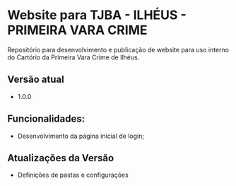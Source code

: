 # Website para TJBA - ILHÉUS - PRIMEIRA VARA CRIME
Repositório para desenvolvimento e publicação de website para uso interno do Cartório da Primeira Vara Crime de Ilhéus.

## Versão atual
* 1.0.0

## Funcionalidades:
* Desenvolvimento da página inicial de login;

## Atualizações da Versão
* Definições de pastas e configurações

